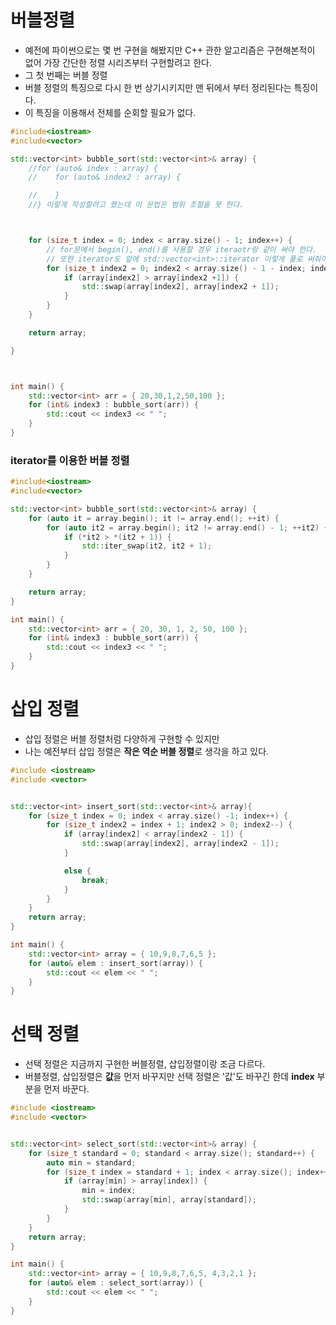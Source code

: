 # 버블정렬
  * 예전에 파이썬으로는 몇 번 구현을 해봤지만 C++ 관한 알고리즘은 구현해본적이 없어 가장 간단한 정렬 시리즈부터 구현할려고 한다.
  * 그 첫 번째는 버블 정렬
  * 버블 정렬의 특징으로 다시 한 번 상기시키지만 맨 뒤에서 부터 정리된다는 특징이다.
  * 이 특징을 이용해서 전체를 순회할 필요가 없다.

```C++
#include<iostream>
#include<vector>

std::vector<int> bubble_sort(std::vector<int>& array) {
    //for (auto& index : array) {
    //    for (auto& index2 : array) {

    //    }
    //} 이렇게 작성할려고 했는데 이 문법은 범위 조절을 못 한다.



    for (size_t index = 0; index < array.size() - 1; index++) {
        // for문에서 begin(), end()를 사용할 경우 iteraotr랑 같이 써야 한다.
        // 또한 iterator도 앞에 std::vector<int>::iterator 이렇게 풀로 써줘야 할 수 있다.
        for (size_t index2 = 0; index2 < array.size() - 1 - index; index2++) {
            if (array[index2] > array[index2 +1]) {
                std::swap(array[index2], array[index2 + 1]);
            }
        }
    }

    return array;

}



int main() {
    std::vector<int> arr = { 20,30,1,2,50,100 };
    for (int& index3 : bubble_sort(arr)) {
        std::cout << index3 << " ";
    }
}
```


### iterator를 이용한 버블 정렬
```C++
#include<iostream>
#include<vector>

std::vector<int> bubble_sort(std::vector<int>& array) {
    for (auto it = array.begin(); it != array.end(); ++it) {
        for (auto it2 = array.begin(); it2 != array.end() - 1; ++it2) {
            if (*it2 > *(it2 + 1)) {
                std::iter_swap(it2, it2 + 1);
            }
        }
    }

    return array;
}

int main() {
    std::vector<int> arr = { 20, 30, 1, 2, 50, 100 };
    for (int& index3 : bubble_sort(arr)) {
        std::cout << index3 << " ";
    }
}
```

 # 삽입 정렬
  * 삽입 정렬은 버블 정렬처럼 다양하게 구현할 수 있지만
  * 나는 예전부터 삽입 정렬은 **작은 역순 버블 정렬**로 생각을 하고 있다.


```C++
#include <iostream>
#include <vector>


std::vector<int> insert_sort(std::vector<int>& array){
    for (size_t index = 0; index < array.size() -1; index++) {
        for (size_t index2 = index + 1; index2 > 0; index2--) {
            if (array[index2] < array[index2 - 1]) {
                std::swap(array[index2], array[index2 - 1]);
            }

            else {
                break;
            }
        }
    }
    return array;
}

int main() {
    std::vector<int> array = { 10,9,8,7,6,5 };
    for (auto& elem : insert_sort(array)) {
        std::cout << elem << " ";
    }
}
```


# 선택 정렬
 * 선택 정렬은 지금까지 구현한 버블정렬, 삽입정렬이랑 조금 다르다.
 * 버블정렬, 삽입정렬은 **값**을 먼저 바꾸지만 선택 정렬은 '값'도 바꾸긴 한데  **index** 부분을 먼저 바꾼다.

```C++
#include <iostream>
#include <vector>


std::vector<int> select_sort(std::vector<int>& array) {
    for (size_t standard = 0; standard < array.size(); standard++) {
        auto min = standard;
        for (size_t index = standard + 1; index < array.size(); index++) {
            if (array[min] > array[index]) {
                min = index;
                std::swap(array[min], array[standard]);
            }
        }
    }
    return array;
}

int main() {
    std::vector<int> array = { 10,9,8,7,6,5, 4,3,2,1 };
    for (auto& elem : select_sort(array)) {
        std::cout << elem << " ";
    }
}
```

